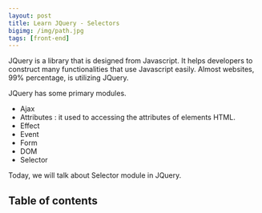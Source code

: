 ```yaml
---
layout: post
title: Learn JQuery - Selectors
bigimg: /img/path.jpg
tags: [front-end]
---
```


JQuery is a library that is designed from Javascript. It helps developers to construct many functionalities that use Javascript easily. Almost websites, 99% percentage, is utilizing JQuery.

JQuery has some primary modules.
- Ajax 
- Attributes : it used to accessing the attributes of elements HTML.
- Effect
- Event
- Form
- DOM
- Selector

Today, we will talk about Selector module in JQuery. 

## Table of contents




<br>

## 